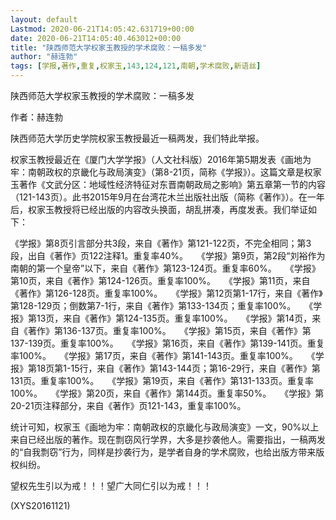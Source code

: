 ```yaml
---
layout: default
Lastmod: 2020-06-21T14:05:42.631719+00:00
date: 2020-06-21T14:05:40.463012+00:00
title: "陕西师范大学权家玉教授的学术腐败：一稿多发"
author: "赫连勃"
tags: [学报,著作,重复,权家玉,143,124,121,南朝,学术腐败,新语丝]
---
```


陕西师范大学权家玉教授的学术腐败：一稿多发

作者：赫连勃

陕西师范大学历史学院权家玉教授最近一稿两发，我们特此举报。

权家玉教授最近在《厦门大学学报》（人文社科版）2016年第5期发表《画地为牢：南朝政权的京畿化与政局演变》（第8-21页，简称《学报》）。这篇文章是权家玉著作《文武分区：地域性经济特征对东晋南朝政局之影响》第五章第一节的内容（121-143页）。此书2015年9月在台湾花木兰出版社出版（简称《著作》）。在一年后，权家玉教授将已经出版的内容改头换面，胡乱拼凑，再度发表。我们举证如下：

《学报》第8页引言部分共3段，来自《著作》第121-122页，不完全相同；第3段，出自《著作》页122注释1。重复率40%。　　《学报》第9页，第2段“刘裕作为南朝的第一个皇帝”以下，来自《著作》第123-124页。重复率60%。　　《学报》第10页，来自《著作》第124-126页。重复率100%。　　《学报》第11页，来自《著作》第126-128页。重复率100%。　　《学报》第12页第1-17行，来自《著作》第128-129页；倒数第7-1行，来自《著作》第133-134页；重复率100%。　　《学报》第13页，来自《著作》第124-135页。重复率100%。　　《学报》第14页，来自《著作》第136-137页。重复率100%。　　《学报》第15页，来自《著作》第137-139页。重复率100%。　　《学报》第16页，来自《著作》第139-141页。重复率100%。　　《学报》第17页，来自《著作》第141-143页。重复率100%。　　《学报》第18页第1-15行，来自《著作》第143-144页；第16-29行，来自《著作》第131页。重复率100%。　　《学报》第19页，来自《著作》第131-133页。重复率100%。　　《学报》第20页，来自《著作》第144页。重复率50%。　　《学报》第20-21页注释部分，来自《著作》页121-143，重复率100%。

统计可知，权家玉《画地为牢：南朝政权的京畿化与政局演变》一文，90%以上来自已经出版的著作。现在剽窃风行学界，大多是抄袭他人。需要指出，一稿两发的“自我剽窃”行为，同样是抄袭行为，是学者自身的学术腐败，也给出版方带来版权纠纷。

望权先生引以为戒！！！望广大同仁引以为戒！！！

(XYS20161121)

